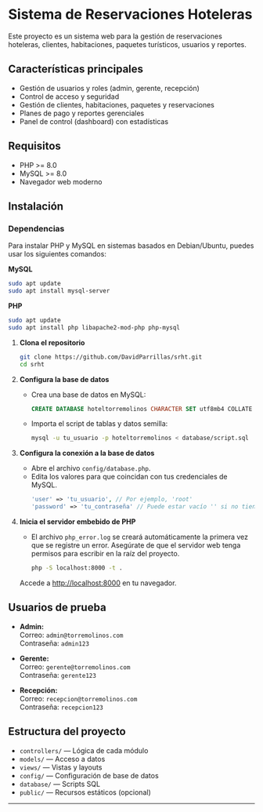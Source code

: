 # Sistema de Reservaciones Hoteleras

Este proyecto es un sistema web para la gestión de reservaciones hoteleras, clientes, habitaciones, paquetes turísticos, usuarios y reportes.

## Características principales

- Gestión de usuarios y roles (admin, gerente, recepción)
- Control de acceso y seguridad
- Gestión de clientes, habitaciones, paquetes y reservaciones
- Planes de pago y reportes gerenciales
- Panel de control (dashboard) con estadísticas

## Requisitos

- PHP >= 8.0
- MySQL >= 8.0
- Navegador web moderno

## Instalación

### Dependencias

Para instalar PHP y MySQL en sistemas basados en Debian/Ubuntu, puedes usar los siguientes comandos:

**MySQL**
```bash
sudo apt update
sudo apt install mysql-server
```

**PHP**
```bash
sudo apt update
sudo apt install php libapache2-mod-php php-mysql
```

1. **Clona el repositorio**
   ```bash
   git clone https://github.com/DavidParrillas/srht.git
   cd srht
   ```

2. **Configura la base de datos**
   - Crea una base de datos en MySQL:
     ```sql
     CREATE DATABASE hoteltorremolinos CHARACTER SET utf8mb4 COLLATE utf8mb4_unicode_ci;
     ```
   - Importa el script de tablas y datos semilla:
     ```bash
     mysql -u tu_usuario -p hoteltorremolinos < database/script.sql
     ```

3. **Configura la conexión a la base de datos**
   - Abre el archivo `config/database.php`.
   - Edita los valores para que coincidan con tus credenciales de MySQL.
     ```php
     'user' => 'tu_usuario', // Por ejemplo, 'root'
     'password' => 'tu_contraseña' // Puede estar vacío '' si no tienes contraseña
     ```

4. **Inicia el servidor embebido de PHP**
   - El archivo `php_error.log` se creará automáticamente la primera vez que se registre un error. Asegúrate de que el servidor web tenga permisos para escribir en la raíz del proyecto.
     ```bash
     php -S localhost:8000 -t .
     ```

   Accede a [http://localhost:8000](http://localhost:8000) en tu navegador.

## Usuarios de prueba

- **Admin:**  
  Correo: `admin@torremolinos.com`  
  Contraseña: `admin123`

- **Gerente:**  
  Correo: `gerente@torremolinos.com`  
  Contraseña: `gerente123`

- **Recepción:**  
  Correo: `recepcion@torremolinos.com`  
  Contraseña: `recepcion123`

## Estructura del proyecto

- `controllers/` — Lógica de cada módulo
- `models/` — Acceso a datos
- `views/` — Vistas y layouts
- `config/` — Configuración de base de datos
- `database/` — Scripts SQL
- `public/` — Recursos estáticos (opcional)


---